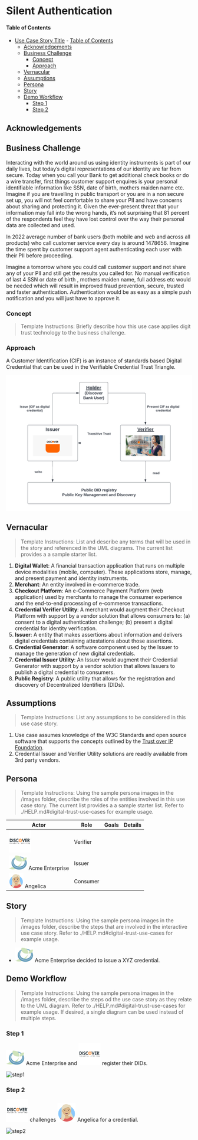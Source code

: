 # Silent Authentication
 
#### Table of Contents
- [Use Case Story Title](#use-case-story-title) 
      - [Table of Contents](#table-of-contents)
  - [Acknowledgements](#acknowledgements)
  - [Business Challenge](#business-challenge)
    - [Concept](#concept)
    - [Approach](#approach)
  - [Vernacular](#vernacular)
  - [Assumptions](#assumptions)
  - [Persona](#persona)
  - [Story](#story)
  - [Demo Workflow](#demo-workflow)
    - [Step 1](#step-1)
    - [Step 2](#step-2)

 
## Acknowledgements

 
## Business Challenge
Interacting with the world around us using identity instruments is part of our daily lives, but today’s digital representations of our identity are far from secure.
Today when you call your Bank to get additional check books or do a wire transfer, first things customer support enquires is your personal identifiable information like SSN, date of birth, mothers maiden name etc. Imagine if you are travelling in public transport or you are in a non secure set up, you will not feel comfortable to share your PII and have concerns about sharing and protecting it. Given the ever-present threat that your information may fall into the wrong hands, it’s not surprising that 81 percent of the respondents feel they have lost control over the way their personal data are collected and used.

In 2022 average number of bank users (both mobile and web and across all products) who call customer service every day is around 1478656. Imagine the time spent by customer support agent authenticating each user with their PII before proceeding.

Imagine a tomorrow where you could call customer support and not share any of your PII and still get the results you called for. No manual verification of last 4 SSN or date of birth , mothers maiden name, full address etc would be needed which will result in improved fraud prevention, secure, trusted and faster authentication. Authentication would be as easy as a simple push notification and you will just have to approve it.
 
### Concept
>Template Instructions: Briefly describe how this use case applies digit trust technology to the business challenge. 
 
### Approach
A Customer Identification (CIF) is an instance of standards based Digital Credential that can be used in the Verifiable Credential Trust Triangle.

![trust-triangle](./images/misc/Silent_Auth_Trust_Triangle.png)
 
## Vernacular

>Template Instructions: List and describe any terms that will be used in the story and referenced in the UML diagrams. The current list provides a a sample starter list. 
 
1. **Digital Wallet**: A financial transaction application that runs on multiple device modalities (mobile, computer). These applications store, manage, and present payment and identity instruments.
3. **Merchant**: An entity involved in e-commerce trade.
4. **Checkout Platform**: An e-Commerce Payment Platform (web application) used by merchants to manage the consumer experience and the end-to-end processing of e-commerce transactions.
5. **Credential Verifier Utility**: A merchant would augment their Checkout Platform with support by a vendor solution that allows consumers to: (a) consent to a digital authentication challenge; (b) present a digital credential for identity verification.
6. **Issuer**: A entity that makes assertions about information and delivers digital credentials containing attestations about those assertions.
7. **Credential Generator**: A software component used by the Issuer to manage the generation of new digital credentials.
8. **Credential Issuer Utility**: An Issuer would augment their Credential Generator with support by a vendor solution that allows Issuers to publish a digital credential to consumers.
9. **Public Registry**: A public utility that allows for the registration and discovery of Decentralized Identifiers (DIDs).
 
## Assumptions

>Template Instructions: List any assumptions to be considered in this use case story.
 
1. Use case assumes knowledge of the W3C Standards and open source software that supports the concepts outlined by the [Trust over IP Foundation](https://trustoverip.org/toip-model/).
2. Credential Issuer and Verifier Utility solutions are readily available from 3rd party vendors.
 
## Persona

>Template Instructions: Using the sample persona images in the /images folder, describe the roles of the entities involved in this use case story. The current list provides a a sample starter list. Refer to ./HELP.md#digital-trust-use-cases for example usage.
 
| Actor | Role | Goals | Details |
| --- | --- | --- | --- |
| <img src="./images/persona/discover_logo.png" width="60" height="60"> | Verifier |  |  |
|  <img src="./images/persona/acme-logo.png" width="50" height="40"> Acme Enterprise | Issuer |  |  |
| <img src="./images/persona/Angelica.png" width="40" height="40"> Angelica | Consumer |  |  |
 
## Story
>Template Instructions: Using the sample persona images in the /images folder, describe the steps that are involved in the interactive use case story. Refer to ./HELP.md#digital-trust-use-cases for example usage.
 
* <img src="./images/persona/acme-logo.png" width="50" height="40"> Acme Enterprise decided to issue a XYZ credential. 
 
## Demo Workflow

>Template Instructions: Using the sample persona images in the /images folder, describe the steps od the use case story as they relate to the UML diagram. Refer to ./HELP.md#digital-trust-use-cases for example usage. If desired, a single diagram can be used instead of multiple steps. 
 
### Step 1
<img src="./images/persona/acme-logo.png" width="50" height="40"> Acme Enterprise and <img src="./images/persona/discover_logo.png" width="60" height="60"> register their DIDs.
 
![step1](./images/uml/step1-diagram.png)
 
### Step 2
 
<img src="./images/persona/discover_logo.png" width="60" height="60"> challenges <img src="./images/persona/Angelica.png" width="50" height="50"> Angelica for a credential.
 
![step2](./images/uml/step2-diagram.png)
 
